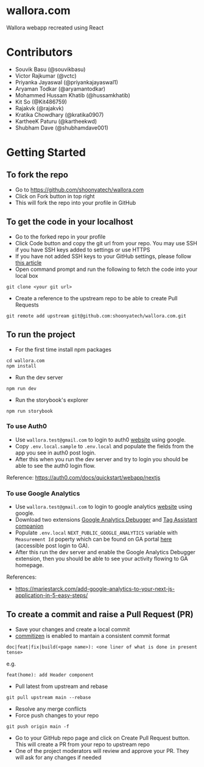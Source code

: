 # wallora.com

Wallora webapp recreated using React

# Contributors

- Souvik Basu (@souvikbasu)
- Victor Rajkumar (@vctc)
- Priyanka Jayaswal (@priyankajayaswal1)
- Aryaman Todkar (@aryamantodkar)
- Mohammed Hussam Khatib (@hussamkhatib)
- Kit So (@Kit486759)
- Rajakvk (@rajakvk)
- Kratika Chowdhary (@kratika0907)
- KartheeK Paturu (@kartheekwd)
- Shubham Dave (@shubhamdave001)

# Getting Started

## To fork the repo

- Go to https://github.com/shoonyatech/wallora.com
- Click on Fork button in top right
- This will fork the repo into your profile in GitHub

## To get the code in your localhost

- Go to the forked repo in your profile
- Click Code button and copy the git url from your repo. You may use SSH if you have SSH keys added to settings or use HTTPS
- If you have not added SSH keys to your GitHub settings, please follow [this article](https://docs.github.com/en/github/authenticating-to-github/adding-a-new-ssh-key-to-your-github-account)
- Open command prompt and run the following to fetch the code into your local box

```
git clone <your git url>
```

- Create a reference to the upstream repo to be able to create Pull Requests

```
git remote add upstream git@github.com:shoonyatech/wallora.com.git
```

## To run the project

- For the first time install npm packages

```
cd wallora.com
npm install
```

- Run the dev server

```
npm run dev
```

- Run the storybook's explorer

```
npm run storybook
```

### To use Auth0

- Use `wallora.test@gmail.com` to login to auth0 [website](https://auth0.auth0.com/u/login/) using google.
- Copy `.env.local.sample` to `.env.local` and populate the fields from the app you see in auth0 post login.
- After this when you run the dev server and try to login you should be able to see the auth0 login flow.

Reference: https://auth0.com/docs/quickstart/webapp/nextjs

### To use Google Analytics

- Use `wallora.test@gmail.com` to login to google analytics [website](https://analytics.google.com/) using google.
- Download two extensions [Google Analytics Debugger](https://chrome.google.com/webstore/detail/google-analytics-debugger/jnkmfdileelhofjcijamephohjechhna) and [Tag Assistant companion](https://chrome.google.com/webstore/detail/tag-assistant-companion/jmekfmbnaedfebfnmakmokmlfpblbfdm/related)
- Populate `.env.local` `NEXT_PUBLIC_GOOGLE_ANALYTICS` variable with `Measurement Id` poperty which can be found on GA portal [here](https://analytics.google.com/analytics/web/?authuser=3#/a196586595p271760400/admin/streams/table/2605551675) (accessible post login to GA).
- After this run the dev server and enable the Google Analytics Debugger extension, then you should be able to see your activity flowing to GA homepage.

References:

- https://mariestarck.com/add-google-analytics-to-your-next-js-application-in-5-easy-steps/

## To create a commit and raise a Pull Request (PR)

- Save your changes and create a local commit
- [commitizen](https://github.com/commitizen/cz-cli) is enabled to mantain a consistent commit format

```
doc|feat|fix|build(<page name>): <one liner of what is done in present tense>
```

e.g.

```
feat(home): add Header component
```

- Pull latest from upstream and rebase

```
git pull upstream main --rebase
```

- Resolve any merge conflicts
- Force push changes to your repo

```
git push origin main -f
```

- Go to your GitHub repo page and click on Create Pull Request button. This will create a PR from your repo to upstream repo
- One of the project moderators will review and approve your PR. They will ask for any changes if needed
